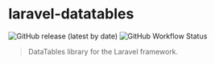 # laravel-datatables

![GitHub release (latest by date)](https://img.shields.io/github/v/release/elegantweb/laravel-datatables?style=flat-square)
![GitHub Workflow Status](https://img.shields.io/github/actions/workflow/status/elegantweb/laravel-datatables/test.yml?style=flat-square)

> DataTables library for the Laravel framework.
